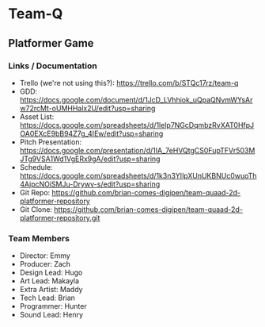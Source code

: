 # Team-Q
## Platformer Game

### Links / Documentation
* Trello (we're not using this?): https://trello.com/b/STQc17rz/team-q
* GDD: https://docs.google.com/document/d/1JcD_LVhhiok_uQpaQNvmWYsArw72rcMt-oUMHHalx2U/edit?usp=sharing
* Asset List: https://docs.google.com/spreadsheets/d/1lelp7NGcDqmbzRvXAT0HfpJOA0EXcE9bB94Z7g_4IEw/edit?usp=sharing
* Pitch Presentation:
https://docs.google.com/presentation/d/1IA_7eHVQtgCS0FupTFVr503MJTg9VSA1Wd1VgERx9gA/edit?usp=sharing
* Schedule:
https://docs.google.com/spreadsheets/d/1k3n3YIlpXUnUKBNUc0wuoTh4AjpcNOiSMJu-Drywv-s/edit?usp=sharing
* Git Repo:
https://github.com/brian-comes-digipen/team-quaad-2d-platformer-repository
* Git Clone:
https://github.com/brian-comes-digipen/team-quaad-2d-platformer-repository.git
  
### Team Members
* Director: Emmy
* Producer: Zach
* Design Lead: Hugo
* Art Lead: Makayla
* Extra Artist: Maddy
* Tech Lead: Brian
* Programmer: Hunter
* Sound Lead: Henry
